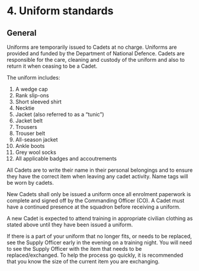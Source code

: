 # 4. Uniform standards

## General

Uniforms are temporarily issued to Cadets at no charge. Uniforms are provided and funded by the Department of National Defence. Cadets are responsible for the care, cleaning and custody of the uniform and also to return it when ceasing to be a Cadet.

The uniform includes:

1. A wedge cap
2. Rank slip-ons
3. Short sleeved shirt
4. Necktie
5. Jacket \(also referred to as a “tunic”\)
6. Jacket belt
7. Trousers
8. Trouser belt
9. All-season jacket
10. Ankle boots
11. Grey wool socks
12. All applicable badges and accoutrements

All Cadets are to write their name in their personal belongings and to ensure they have the correct item when leaving any cadet activity. Name tags will be worn by cadets.

New Cadets shall only be issued a uniform once all enrolment paperwork is complete and signed off by the Commanding Officer \(CO\). A Cadet must have a continued presence at the squadron before receiving a uniform.

A new Cadet is expected to attend training in appropriate civilian clothing as stated above until they have been issued a uniform.

If there is a part of your uniform that no longer fits, or needs to be replaced, see the Supply Officer early in the evening on a training night. You will need to see the Supply Officer with the item that needs to be replaced/exchanged. To help the process go quickly, it is recommended that you know the size of the current item you are exchanging.


